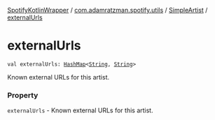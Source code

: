 [SpotifyKotlinWrapper](../../index.md) / [com.adamratzman.spotify.utils](../index.md) / [SimpleArtist](index.md) / [externalUrls](./external-urls.md)

# externalUrls

`val externalUrls: `[`HashMap`](https://kotlinlang.org/api/latest/jvm/stdlib/kotlin.collections/-hash-map/index.html)`<`[`String`](https://kotlinlang.org/api/latest/jvm/stdlib/kotlin/-string/index.html)`, `[`String`](https://kotlinlang.org/api/latest/jvm/stdlib/kotlin/-string/index.html)`>`

Known external URLs for this artist.

### Property

`externalUrls` - Known external URLs for this artist.